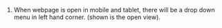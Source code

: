 1. When webpage is open in mobile and tablet, there will be a drop down menu in left hand corner. (shown is the open view).